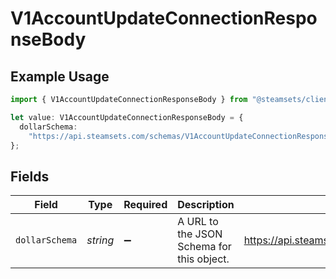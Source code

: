 # V1AccountUpdateConnectionResponseBody

## Example Usage

```typescript
import { V1AccountUpdateConnectionResponseBody } from "@steamsets/client-ts/models/components";

let value: V1AccountUpdateConnectionResponseBody = {
  dollarSchema:
    "https://api.steamsets.com/schemas/V1AccountUpdateConnectionResponseBody.json",
};
```

## Fields

| Field                                                                        | Type                                                                         | Required                                                                     | Description                                                                  | Example                                                                      |
| ---------------------------------------------------------------------------- | ---------------------------------------------------------------------------- | ---------------------------------------------------------------------------- | ---------------------------------------------------------------------------- | ---------------------------------------------------------------------------- |
| `dollarSchema`                                                               | *string*                                                                     | :heavy_minus_sign:                                                           | A URL to the JSON Schema for this object.                                    | https://api.steamsets.com/schemas/V1AccountUpdateConnectionResponseBody.json |